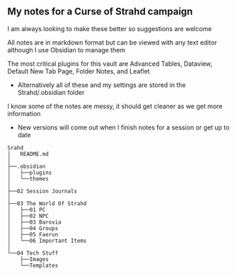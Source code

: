 ## My notes for a Curse of Strahd campaign

I am always looking to make these better so suggestions are welcome

All notes are in markdown format but can be viewed with any text editor although I use Obsidian to manage them

The most critical plugins for this vault are Advanced Tables, Dataview, Default New Tab Page, Folder Notes, and Leaflet
- Alternatively all of these and my settings are stored in the Strahd/.obsidian folder

I know some of the notes are messy, it should get cleaner as we get more information
- New versions will come out when I finish notes for a session or get up to date

```
Srahd 
│   README.md
│
├──.obsidian
│   ├──plugins
│   └──themes
│
├──02 Session Journals
│
├──03 The World Of Strahd 
│   ├──01 PC
│   ├──02 NPC
│   ├──03 Barovia 
│   ├──04 Groups
│   ├──05 Faerun 
│   └──06 Important Items
│
└──04 Tech Stuff
    ├──Images
    └──Templates
```
